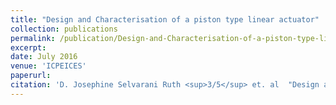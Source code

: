 ```yaml
---
title: "Design and Characterisation of a piston type linear actuator"
collection: publications
permalink: /publication/Design-and-Characterisation-of-a-piston-type-linear-actuator
excerpt: 
date: July 2016
venue: 'ICPEICES'
paperurl: 
citation: 'D. Josephine Selvarani Ruth <sup>3/5</sup> et. al  "Design and Characterisation of a piston type linear actuator", <i>2016 IEEE 1st International Conference on Power Electronics, Intelligent Control and Energy Systems (ICPEICES)</i>. DTU Delhi, 4-6 July 2016.'
---
```


